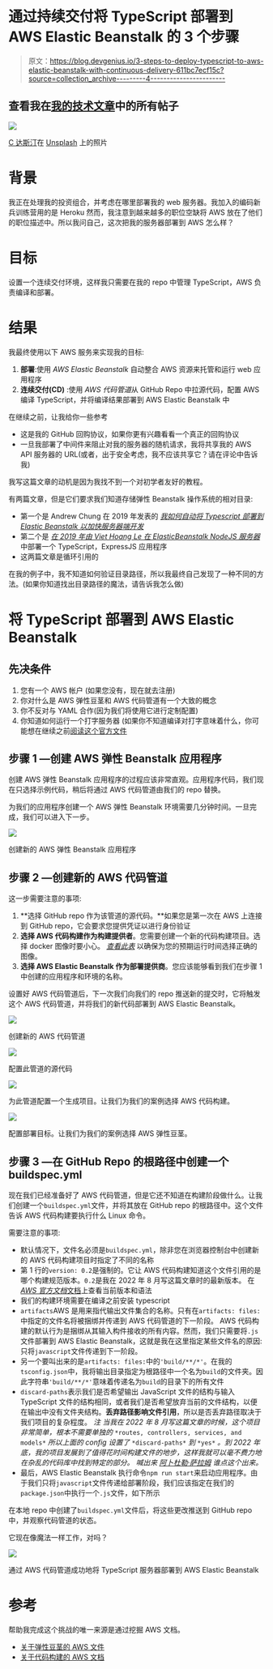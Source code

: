 # 通过持续交付将 TypeScript 部署到 AWS Elastic Beanstalk 的 3 个步骤

> 原文：<https://blog.devgenius.io/3-steps-to-deploy-typescript-to-aws-elastic-beanstalk-with-continuous-delivery-611bc7ecf15c?source=collection_archive---------4----------------------->

## 查看我在[我的技术文章](https://yumingchang1991.medium.com/technical-article-structure-on-medium-954850e1ef4d)中的所有帖子

![](img/29bb20cfc3bbd8702860ab60c33d5b9a.png)

[C 达斯汀](https://unsplash.com/@dianamia?utm_source=medium&utm_medium=referral)在 [Unsplash](https://unsplash.com?utm_source=medium&utm_medium=referral) 上的照片

# 背景

我正在处理我的投资组合，并考虑在哪里部署我的 web 服务器。我加入的编码新兵训练营用的是 Heroku 然而，我注意到越来越多的职位空缺将 AWS 放在了他们的职位描述中。所以我问自己，这次把我的服务器部署到 AWS 怎么样？

# 目标

设置一个连续交付环境，这样我只需要在我的 repo 中管理 TypeScript，AWS 负责编译和部署。

# 结果

我最终使用以下 AWS 服务来实现我的目标:

1.  **部署**:使用 *AWS Elastic Beanstalk* 自动整合 AWS 资源来托管和运行 web 应用程序
2.  **连续交付(CD)** :使用 *AWS 代码管道*从 GitHub Repo 中拉源代码，配置 AWS 编译 TypeScript，并将编译结果部署到 AWS Elastic Beanstalk 中

在继续之前，让我给你一些参考

*   这是我的 GitHub 回购协议，如果你更有兴趣看看一个真正的回购协议
*   一旦我部署了中间件来阻止对我的服务器的随机请求，我将共享我的 AWS API 服务器的 URL(或者，出于安全考虑，我不应该共享它？请在评论中告诉我)

我写这篇文章的动机是因为我找不到一个对初学者友好的教程。

有两篇文章，但是它们要求我们知道存储弹性 Beanstalk 操作系统的相对目录:

*   第一个是 Andrew Chung 在 2019 年发表的 [*我如何自动将 Typescript 部署到 Elastic Beanstalk 以加快服务器端开发*](https://medium.com/quick-code/how-i-automatically-deployed-typescript-to-elastic-beanstalk-to-speed-up-server-development-22b89870e159)
*   第二个是 [*在 2019 年由 Viet Hoang Le 在 ElasticBeanstalk NodeJS 服务器*](https://medium.com/@lhviet88/deploy-a-typescript-expressjs-into-elasticbeanstalk-nodejs-server-8381e00e7e52) 中部署一个 TypeScript，ExpressJS 应用程序
*   这两篇文章是循环引用的

在我的例子中，我不知道如何验证目录路径，所以我最终自己发现了一种不同的方法。(如果你知道找出目录路径的魔法，请告诉我怎么做)

# 将 TypeScript 部署到 AWS Elastic Beanstalk

## 先决条件

1.  您有一个 AWS 帐户
    (如果您没有，现在就去注册)
2.  你对什么是 AWS 弹性豆茎和 AWS 代码管道有一个大致的概念
3.  你不反对与 YAML
    合作(因为我们将使用它进行定制配置)
4.  你知道如何运行一个打字服务器
    (如果你不知道编译对打字意味着什么，你可能想在继续之前[阅读这个官方文件](https://www.typescriptlang.org/docs/handbook/typescript-tooling-in-5-minutes.html#compiling-your-code)

## 步骤 1 —创建 AWS 弹性 Beanstalk 应用程序

创建 AWS 弹性 Beanstalk 应用程序的过程应该非常直观。应用程序代码，我们现在只选择示例代码，稍后将通过 AWS 代码管道由我们的 repo 替换。

为我们的应用程序创建一个 AWS 弹性 Beanstalk 环境需要几分钟时间。一旦完成，我们可以进入下一步。

![](img/a7be50f355376075dd421c22b7d7dd87.png)

创建新的 AWS 弹性 Beanstalk 应用程序

## 步骤 2 —创建新的 AWS 代码管道

这一步需要注意的事项:

1.  **选择 GitHub repo 作为该管道的源代码。**如果您是第一次在 AWS 上连接到 GitHub repo，它会要求您提供凭证以进行身份验证
2.  **选择 AWS 代码构建作为构建提供者**。您需要创建一个新的代码构建项目。选择 docker 图像时要小心。 [*查看此表*](https://docs.aws.amazon.com/codebuild/latest/userguide/available-runtimes.html) 以确保为您的预期运行时间选择正确的图像。
3.  **选择 AWS Elastic Beanstalk 作为部署提供商**。您应该能够看到我们在步骤 1 中创建的应用程序和环境的名称。

设置好 AWS 代码管道后，下一次我们向我们的 repo 推送新的提交时，它将触发这个 AWS 代码管道，并将我们的新代码部署到 AWS Elastic Beanstalk。

![](img/2cd08150e9a92aa8813c0293e1da9a7a.png)

创建新的 AWS 代码管道

![](img/a07151015dee1b93ad1777c81f494d7b.png)

配置此管道的源代码

![](img/2c9be1661d2262b801b843aa3137dae0.png)

为此管道配置一个生成项目。让我们为我们的案例选择 AWS 代码构建。

![](img/7ddd6a41e31c755ee07385c68d019970.png)

配置部署目标。让我们为我们的案例选择 AWS 弹性豆茎。

## 步骤 3 —在 GitHub Repo 的根路径中创建一个 buildspec.yml

现在我们已经准备好了 AWS 代码管道，但是它还不知道在构建阶段做什么。让我们创建一个`buildspec.yml`文件，并将其放在 GitHub repo 的根路径中。这个文件告诉 AWS 代码构建要执行什么 Linux 命令。

需要注意的事项:

*   默认情况下，文件名必须是`buildspec.yml`，除非您在浏览器控制台中创建新的 AWS 代码构建项目时指定了不同的名称
*   第 1 行的`version: 0.2`是强制的。它让 AWS 代码构建知道这个文件引用的是哪个构建规范版本。`0.2`是我在 2022 年 8 月写这篇文章时的最新版本。
    在 [*AWS 官方文档*文档](https://docs.aws.amazon.com/codebuild/latest/userguide/build-spec-ref.html#build-spec-ref-versions)上查看当前版本和语法
*   我们的构建环境需要在编译之前安装 typescript
*   `artifacts`AWS 是用来指代输出文件集合的名称。只有在`artifacts: files:`中指定的文件名将被捆绑并传递到 AWS 代码管道的下一阶段。
    AWS 代码构建的默认行为是捆绑从其输入构件接收的所有内容。然而，我们只需要将`.js`文件部署到 AWS Elastic Beanstalk，这就是我在这里指定某些文件名的原因:只将`javascript`文件传递到下一阶段。
*   另一个要叫出来的是`artifacts: files:`中的`'build/**/*'`。在我的`tsconfig.json`中，我将输出目录指定为根路径中一个名为`build`的文件夹。因此字符串`'build/**/*'`意味着传递名为`build`的目录下的所有文件
*   `discard-paths`表示我们是否希望输出 JavaScript 文件的结构与输入 TypeScript 文件的结构相同，或者我们是否希望放弃当前的文件结构，以便在输出中没有文件夹结构。**丢弃路径影响文件引用**，所以是否丢弃路径取决于我们项目的复杂程度。
    *注*
    *当我在 2022 年 8 月写这篇文章的时候，这个项目非常简单，根本不需要单独的* `*routes, controllers, services, and models*` *所以上面的 config 设置了* `*discard-paths*` *到* `*yes*` *。到 2022 年底，我的项目发展到了值得花时间构建文件的地步，这样我就可以毫不费力地在杂乱的代码库中找到特定的部分。
    喊出来* [*阿卜杜勒·萨拉姆*](https://medium.com/u/7e95a0734f83?source=post_page-----611bc7ecf15c--------------------------------) *谁点这个出来。*
*   最后，AWS Elastic Beanstalk 执行命令`npm run start`来启动应用程序。由于我们只将`javascript`文件传递给部署阶段，我们应该指定在我们的`package.json`中执行一个`.js`文件，如下所示

在本地 repo 中创建了`buildspec.yml`文件后，将这些更改推送到 GitHub repo 中，并观察代码管道的状态。

它现在像魔法一样工作，对吗？

![](img/374eda0be6956a41bf105a7d1ebe25bd.png)

通过 AWS 代码管道成功地将 TypeScript 服务器部署到 AWS Elastic Beanstalk

# 参考

帮助我完成这个挑战的唯一来源是通过挖掘 AWS 文档。

*   [关于弹性豆茎的 AWS 文件](https://docs.aws.amazon.com/elasticbeanstalk/latest/dg/Welcome.html)
*   [关于代码构建的 AWS 文档](https://docs.aws.amazon.com/codebuild/latest/userguide/welcome.html)